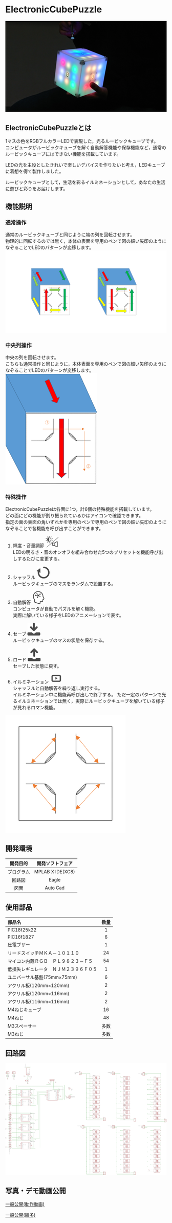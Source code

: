 # ElectronicCubePuzzle
![ElectronicCubePuzzle](./image/ECP.jpg)
## ElectronicCubePuzzleとは
1マスの色をRGBフルカラーLEDで表現した，光るルービックキューブです。  
コンピュータがルービックキューブを解く自動解答機能や保存機能など，通常のルービックキューブにはできない機能を搭載しています。

LEDの光を主役としたきれいで楽しいデバイスを作りたいと考え，LEDキューブに着想を得て製作しました。

ルービックキューブとして，生活を彩るイルミネーションとして，あなたの生活に遊びと彩りをお届けします。
## 機能説明
### 通常操作
通常のルービックキューブと同じように端の列を回転させます。  
物理的に回転するのでは無く，本体の表面を専用のペンで図の細い矢印のようになぞることでLEDのパターンが変移します。  
![basic_operation](./image/basic_operation.png)  
### 中央列操作
中央の列を回転させます。  
こちらも通常操作と同じように，本体表面を専用のペンで図の細い矢印のようになぞることでLEDのパターンが変移します。  
![center_operarion](./image/center_operarion.png)  
### 特殊操作
ElectronicCubePuzzleは各面に1つ，計6個の特殊機能を搭載しています。  
どの面にどの機能が割り振られているかはアイコンで確認できます。   
指定の面の表面の角いずれかを専用のペンで専用のペンで図の細い矢印のようになぞることで各機能を呼び出すことができます。 

1. 輝度・音量調節   <img src="./image/BrightnessVolume.png" width="40">  
LEDの明るさ・音のオンオフを組み合わせた5つのプリセットを機能呼び出しするたびに変更する。

2. シャッフル       <img src="./image/shuffle.png" width="40">  
ルービックキューブのマスをランダムで設置する。

3. 自動解答         <img src="./image/AutomaticAnswer.png" width="40">  
コンピュータが自動でパズルを解く機能。  
実際に解いている様子をLEDのアニメーションで表す。

4. セーブ           <img src="./image/save.png" width="40">  
ルービックキューブのマスの状態を保存する。

5. ロード           <img src="./image/load.png" width="40">  
セーブした状態に戻す。

6. イルミネーション <img src="./image/illumination.png" width="40">  
シャッフルと自動解答を繰り返し実行する。  
イルミネーション中に機能再呼び出しで終了する。
ただ一定のパターンで光るイルミネーションでは無く，実際にルービックキューブを解いている様子が見れるロマン機能。

![special_operation](./image/special_operation.png)


## 開発環境
| 開発目的  |    開発ソフトフェア   |
|:---------:|:---------------------:|
|プログラム	|	MPLAB X IDE(XC8)	|
|回路図		|	Eagle				|
|図面		|	Auto Cad			|



## 使用部品
| 部品名                                        | 数量|
|:----------------------------------------------|:---:|
| PIC18f25k22									|   1 |
| PIC16f1827									|   6 |
|圧電ブザー										|   1 |
|リードスイッチＭＫＡ－１０１１０				|  24 |
|マイコン内蔵ＲＧＢ　ＰＬ９８２３－Ｆ５			|  54 |
|低損失レギュレータ　ＮＪＭ２３９６Ｆ０５		|   1 |
|ユニバーサル基盤(75mm×75mm)					|   6 |
|アクリル板(120mm×120mm)						|   2 |
|アクリル板(120mm×116mm)						|   2 |
|アクリル板(116mm×116mm)						|   2 |
|M4ねじキューブ									|  16 |
|M4ねじ											|  48 |
|M3スペーサー									| 多数|
|M3ねじ											| 多数|


## 回路図
![回路図](./キューブ回路図/回路図.png)  

## 写真・デモ動画公開
[一般公開(動作動画)](https://photos.app.goo.gl/gBsJXbdykWxxZE4S7)

[一般公開(雑多)](https://photos.app.goo.gl/xC9ibYifqtyYc6Wd8)

